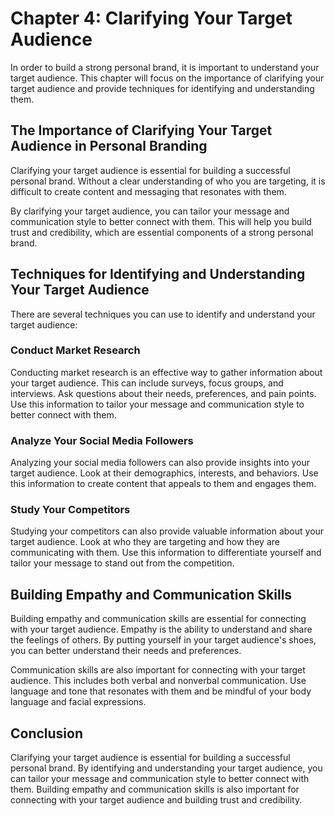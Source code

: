 Chapter 4: Clarifying Your Target Audience
==========================================

In order to build a strong personal brand, it is important to understand your target audience. This chapter will focus on the importance of clarifying your target audience and provide techniques for identifying and understanding them.

The Importance of Clarifying Your Target Audience in Personal Branding
----------------------------------------------------------------------

Clarifying your target audience is essential for building a successful personal brand. Without a clear understanding of who you are targeting, it is difficult to create content and messaging that resonates with them.

By clarifying your target audience, you can tailor your message and communication style to better connect with them. This will help you build trust and credibility, which are essential components of a strong personal brand.

Techniques for Identifying and Understanding Your Target Audience
-----------------------------------------------------------------

There are several techniques you can use to identify and understand your target audience:

### Conduct Market Research

Conducting market research is an effective way to gather information about your target audience. This can include surveys, focus groups, and interviews. Ask questions about their needs, preferences, and pain points. Use this information to tailor your message and communication style to better connect with them.

### Analyze Your Social Media Followers

Analyzing your social media followers can also provide insights into your target audience. Look at their demographics, interests, and behaviors. Use this information to create content that appeals to them and engages them.

### Study Your Competitors

Studying your competitors can also provide valuable information about your target audience. Look at who they are targeting and how they are communicating with them. Use this information to differentiate yourself and tailor your message to stand out from the competition.

Building Empathy and Communication Skills
-----------------------------------------

Building empathy and communication skills are essential for connecting with your target audience. Empathy is the ability to understand and share the feelings of others. By putting yourself in your target audience's shoes, you can better understand their needs and preferences.

Communication skills are also important for connecting with your target audience. This includes both verbal and nonverbal communication. Use language and tone that resonates with them and be mindful of your body language and facial expressions.

Conclusion
----------

Clarifying your target audience is essential for building a successful personal brand. By identifying and understanding your target audience, you can tailor your message and communication style to better connect with them. Building empathy and communication skills is also important for connecting with your target audience and building trust and credibility.


